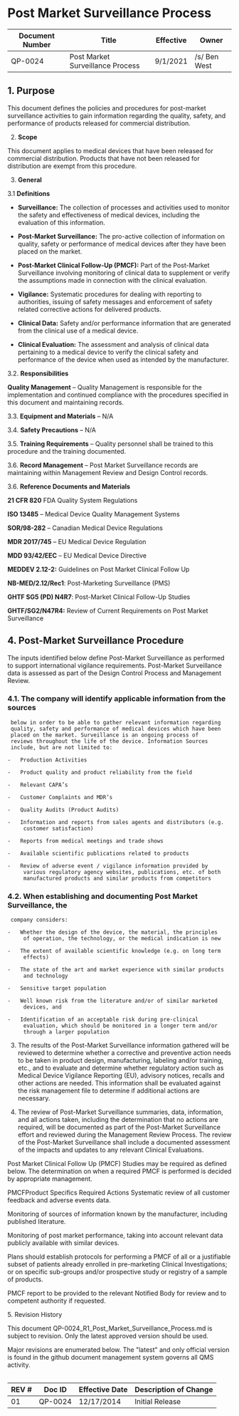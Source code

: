 # Post Market Surveillance Process
Document Number|Title|Effective|Owner
---------------|-------------------------------------|----|-----
QP-0024|Post Market Surveillance Process|9/1/2021|/s/ Ben West

## 1.  **Purpose**

 This document defines the policies and procedures for post-market
 surveillance activities to gain information regarding the quality,
 safety, and performance of products released for commercial
 distribution.

2.  **Scope**

 This document applies to medical devices that have been released for
 commercial distribution. Products that have not been released for
 distribution are exempt from this procedure.

3.  **General**

3.1  **Definitions**

-   **Surveillance:** The collection of processes and activities used to
     monitor the safety and effectiveness of medical devices, including
     the evaluation of this information.

-   **Post-Market Surveillance:** The pro-active collection of
     information on quality, safety or performance of medical devices
     after they have been placed on the market.

-   **Post-Market Clinical Follow-Up (PMCF):** Part of the Post-Market
     Surveillance involving monitoring of clinical data to supplement
     or verify the assumptions made in connection with the clinical
     evaluation.

-   **Vigilance:** Systematic procedures for dealing with reporting to
     authorities, issuing of safety messages and enforcement of safety
     related corrective actions for delivered products.

-   **Clinical Data:** Safety and/or performance information that are
     generated from the clinical use of a medical device.

-   **Clinical Evaluation:** The assessment and analysis of clinical
     data pertaining to a medical device to verify the clinical safety
     and performance of the device when used as intended by the
     manufacturer.

3.2.  **Responsibilities**

 **Quality Management** – Quality Management is responsible for the
 implementation and continued compliance with the procedures specified
 in this document and maintaining records.

3.3.  **Equipment and Materials** – N/A

3.4.  **Safety Precautions** – N/A

3.5.  **Training Requirements** – Quality personnel shall be trained to
     this procedure and the training documented.

3.6.  **Record Management** – Post Market Surveillance records are
     maintaining within Management Review and Design Control records.

3.6.  **Reference Documents and Materials**

 **21 CFR 820** FDA Quality System Regulations

 **ISO 13485** – Medical Device Quality Management Systems

 **SOR/98-282** – Canadian Medical Device Regulations

 **MDR 2017/745** – EU Medical Device Regulation

 **MDD 93/42/EEC** – EU Medical Device Directive

 **MEDDEV 2.12-2:** Guidelines on Post Market Clinical Follow Up

 **NB-MED/2.12/Rec1**: Post-Marketing Surveillance (PMS)

 **GHTF SG5 (PD) N4R7**: Post-Market Clinical Follow-Up Studies

 **GHTF/SG2/N47R4:** Review of Current Requirements on Post Market
 Surveillance

## 4.  **Post-Market Surveillance Procedure**

 The inputs identified below define Post-Market Surveillance as
 performed to support international vigilance requirements. Post-Market
 Surveillance data is assessed as part of the Design Control Process
 and Management Review.

### 4.1.  The company will identify applicable information from the sources
     below in order to be able to gather relevant information regarding
     quality, safety and performance of medical devices which have been
     placed on the market. Surveillance is an ongoing process of
     reviews throughout the life of the device. Information Sources
     include, but are not limited to:

    -   Production Activities

    -   Product quality and product reliability from the field

    -   Relevant CAPA’s

    -   Customer Complaints and MDR’s

    -   Quality Audits (Product Audits)

    -   Information and reports from sales agents and distributors (e.g.
         customer satisfaction)

    -   Reports from medical meetings and trade shows

    -   Available scientific publications related to products

    -   Review of adverse event / vigilance information provided by
         various regulatory agency websites, publications, etc. of both
         manufactured products and similar products from competitors

### 4.2.  When establishing and documenting Post Market Surveillance, the
     company considers:

    -   Whether the design of the device, the material, the principles
         of operation, the technology, or the medical indication is new

    -   The extent of available scientific knowledge (e.g. on long term
         effects)

    -   The state of the art and market experience with similar products
         and technology

    -   Sensitive target population

    -   Well known risk from the literature and/or of similar marketed
         devices, and

    -   Identification of an acceptable risk during pre-clinical
         evaluation, which should be monitored in a longer term and/or
         through a larger population

3.  The results of the Post-Market Surveillance information gathered
     will be reviewed to determine whether a corrective and preventive
     action needs to be taken in product design, manufacturing,
     labeling and/or training, etc., and to evaluate and determine
     whether regulatory action such as Medical Device Vigilance
     Reporting (EU), advisory notices, recalls and other actions are
     needed. This information shall be evaluated against the risk
     management file to determine if additional actions are necessary.

4.  The review of Post-Market Surveillance summaries, data, information,
     and all actions taken, including the determination that no actions
     are required, will be documented as part of the Post-Market
     Surveillance effort and reviewed during the Management Review
     Process. The review of the Post-Market Surveillance shall include
     a documented assessment of the impacts and updates to any relevant
     Clinical Evaluations.

 Post Market Clinical Follow Up (PMCF) Studies may be required as
 defined below. The determination on when a required PMCF is performed
 is decided by appropriate management.

<table
<thead
<tr class="header"
<th<strong>PMCF</strong></th>
<th<strong>Product Specifics</strong></th>
<th<strong>Required Actions</strong></th>
</tr
</thead
<tbody
<tr class="odd"
<tdNot Required</td>
<tdProducts for which the medium/long term clinical performance and safety is well established, or from fully transferable experience with equivalent devices</td>
<td<ul>
<li<p>Systematic review of all customer feedback and adverse events data.</p></li>
<li<p>Monitoring of sources of information known by the manufacturer, including published literature.</p></li>
<li<p>Monitoring of post market performance, taking into account relevant data publicly available with similar devices.</p></li>
</ul</td>
</tr
<tr class="even"
<tdRequired</td>
<tdDevices where identification of possible emerging risks and the evaluation of long term safety and performance are critical</td>
<td<ul>
<li<p>Plans should establish protocols for performing a PMCF of all or a justifiable subset of patients already enrolled in pre-marketing Clinical Investigations; or on specific sub-groups and/or prospective study or registry of a sample of products.</p></li>
<li<p>PMCF report to be provided to the relevant Notified Body for review and to competent authority if requested.</p></li>
</ul
<pNote: The manufacturer must justify the design, nature, and duration of post-marketing follow-up, in consideration with any published standards</p></td>
</tr
</tbody
</table


## 5.      Revision History

This document  QP-0024_R1_Post_Market_Surveillance_Process.md
is subject to revision. Only the latest approved version should be used.

Major revisions are enumerated below.
The "latest" and only official version is found in the github document management system governs all QMS activity.

REV #|Doc ID|Effective Date|Description of Change
-----|------|--------------|---------------------
01   | QP-0024|12/17/2014|Initial Release
